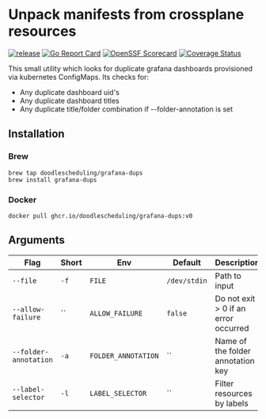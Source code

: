 # Unpack manifests from crossplane resources
[![release](https://github.com/doodlescheduling/grafana-dups/actions/workflows/release.yaml/badge.svg)](https://github.com/doodlescheduling/grafana-dups/actions/workflows/release.yaml)
[![Go Report Card](https://goreportcard.com/badge/github.com/doodlescheduling/grafana-dups)](https://goreportcard.com/report/github.com/doodlescheduling/grafana-dups)
[![OpenSSF Scorecard](https://api.securityscorecards.dev/projects/github.com/DoodleScheduling/grafana-dups/badge)](https://api.securityscorecards.dev/projects/github.com/DoodleScheduling/grafana-dups)
[![Coverage Status](https://coveralls.io/repos/github/DoodleScheduling/grafana-dups/badge.svg?branch=master)](https://coveralls.io/github/DoodleScheduling/grafana-dups?branch=master)

This small utility which looks for duplicate grafana dashboards provisioned via kubernetes ConfigMaps.
Its checks for:
* Any duplicate dashboard uid's
* Any duplicate dashboard titles
* Any duplicate title/folder combination if --folder-annotation is set

## Installation

### Brew
```
brew tap doodlescheduling/grafana-dups
brew install grafana-dups
```

### Docker
```
docker pull ghcr.io/doodlescheduling/grafana-dups:v0
```

## Arguments

| Flag           | Short        | Env            | Default      | Description   |
| ------------- | ------------- | ------------- | ------------- | ------------- |
| `--file`  | `-f`  | `FILE` | `/dev/stdin` | Path to input |
| `--allow-failure`  | ``  | `ALLOW_FAILURE` | `false` | Do not exit > 0 if an error occurred |
| `--folder-annotation`  | `-a`  | `FOLDER_ANNOTATION` | `` | Name of the folder annotation key |
| `--label-selector`  | `-l`  | `LABEL_SELECTOR` | `` | Filter resources by labels |